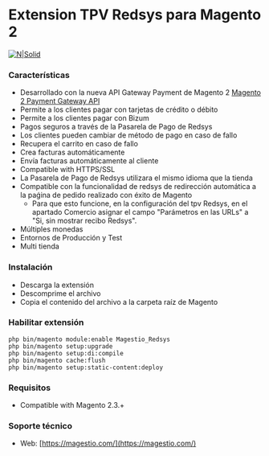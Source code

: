 # Extension TPV Redsys para Magento 2

[![N|Solid](https://magestio.com/wp-content/uploads/logo_web_r.png)](https://magestio.com)

### Características

* Desarrollado con la nueva API Gateway Payment de Magento 2 [Magento 2 Payment Gateway API](https://devdocs.magento.com/guides/v2.2/payments-integrations/payment-gateway/payment-gateway-intro.html)
* Permite a los clientes pagar con tarjetas de crédito o débito
* Permite a los clientes pagar con Bizum
* Pagos seguros a través de la Pasarela de Pago de Redsys
* Los clientes pueden cambiar de método de pago en caso de fallo
* Recupera el carrito en caso de fallo
* Crea facturas automáticamente
* Envía facturas automáticamente al cliente
* Compatible with HTTPS/SSL
* La Pasarela de Pago de Redsys utilizara el mismo idioma que la tienda
* Compatible con la funcionalidad de redsys de redirección automática a la paǵina de pedido realizado con éxito de Magento
  * Para que esto funcione, en la configuración del tpv Redsys, en el apartado Comercio asignar el campo "Parámetros en las URLs" a "Si, sin mostrar recibo Redsys".
* Múltiples monedas
* Entornos de Producción y Test
* Multi tienda


### Instalación

* Descarga la extensión
* Descomprime el archivo
* Copia el contenido del archivo a la carpeta raíz de Magento


### Habilitar extensión

```
php bin/magento module:enable Magestio_Redsys
php bin/magento setup:upgrade
php bin/magento setup:di:compile
php bin/magento cache:flush
php bin/magento setup:static-content:deploy
```

### Requisitos

* Compatible with Magento 2.3.+

### Soporte técnico

* Web: [https://magestio.com/](https://magestio.com/)
